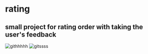 # rating
small project for rating order with taking the user's feedback
-
![githhhhh](https://user-images.githubusercontent.com/52664304/158245997-4556fa04-500f-4829-a19c-35a0686d182d.PNG)
![gitssss](https://user-images.githubusercontent.com/52664304/158246238-f445e75c-54a3-43d4-b62f-935f8a22946a.PNG)
